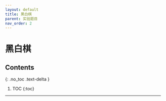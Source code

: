 ```yaml
---
layout: default
title: 黑白棋
parent: 实验题目
nav_order: 2
---
```

# 黑白棋
## Contents
{: .no_toc .text-delta }

1. TOC
{:toc}
---
